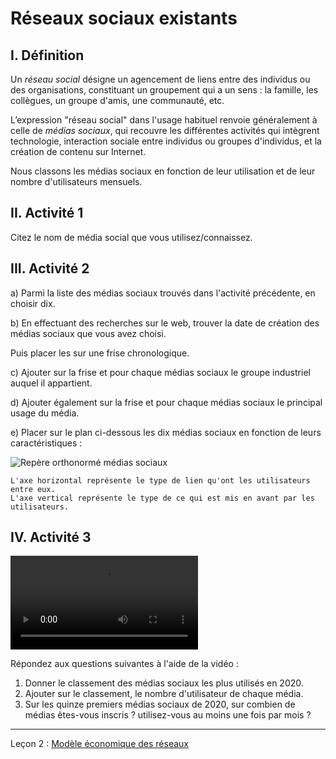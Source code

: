 # Réseaux sociaux existants

## I. Définition

Un *réseau social* désigne un agencement de liens entre des individus ou des organisations, constituant un groupement qui a un sens : la famille, les collègues, un groupe d'amis, une communauté, etc. 

L’expression "réseau social" dans l'usage habituel renvoie généralement à celle de *médias sociaux*, qui recouvre les différentes activités qui intègrent technologie, interaction sociale entre individus ou groupes d'individus, et la création de contenu sur Internet.

Nous classons les médias sociaux en fonction de leur utilisation et de leur nombre d'utilisateurs mensuels.

## II. Activité 1

Citez le nom de média social que vous utilisez/connaissez.

## III. Activité 2

a) Parmi la liste des médias sociaux trouvés dans l'activité précédente, en choisir dix.

b) En effectuant des recherches sur le web, trouver la date de création des médias sociaux que vous avez choisi.

Puis placer les sur une frise chronologique.

c) Ajouter sur la frise et pour chaque médias sociaux le groupe industriel auquel il appartient.

d) Ajouter également sur la frise et pour chaque médias sociaux le principal usage du média.

e) Placer sur le plan ci-dessous les dix médias sociaux en fonction de leurs caractéristiques :

![Repère orthonormé médias sociaux](./img/repere_medias_sociaux.drawio.png)

```
L'axe horizontal représente le type de lien qu'ont les utilisateurs entre eux.
L'axe vertical représente le type de ce qui est mis en avant par les utilisateurs.
```

## IV. Activité 3

![Evolution des médias sociaux par nombre d'utilisateur dans le monde - Wikipédia](./img/nombre_utilisateurs_medias_sociaux_evolution.mp4)

Répondez aux questions suivantes à l'aide de la vidéo :

1. Donner le classement des médias sociaux les plus utilisés en 2020.
2. Ajouter sur le classement, le nombre d'utilisateur de chaque média.
3. Sur les quinze premiers médias sociaux de 2020, sur combien de médias êtes-vous inscris ? utilisez-vous au moins une fois par mois ?

___________

Leçon 2 : [Modèle économique des réseaux](./Modele_economique.md)